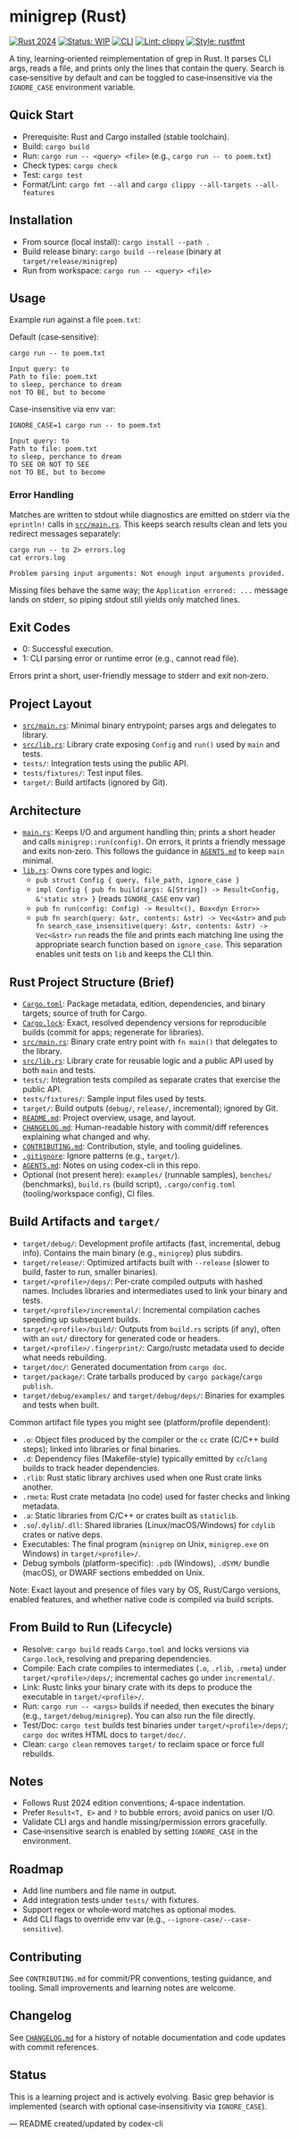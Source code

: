 # minigrep (Rust)

[![Rust 2024](https://img.shields.io/badge/rust-2024-orange)](https://doc.rust-lang.org/edition-guide/editions/2024.html)
[![Status: WIP](https://img.shields.io/badge/status-WIP-yellow)](#status)
[![CLI](https://img.shields.io/badge/type-CLI-informational)](#quick-start)
[![Lint: clippy](https://img.shields.io/badge/lint-clippy-green?logo=rust)](https://github.com/rust-lang/rust-clippy)
[![Style: rustfmt](https://img.shields.io/badge/style-rustfmt-blue?logo=rust)](https://github.com/rust-lang/rustfmt)

A tiny, learning‑oriented reimplementation of grep in Rust. It parses CLI args, reads a file, and prints only the lines that contain the query. Search is case‑sensitive by default and can be toggled to case‑insensitive via the `IGNORE_CASE` environment variable.

## Quick Start

- Prerequisite: Rust and Cargo installed (stable toolchain).
- Build: `cargo build`
- Run: `cargo run -- <query> <file>` (e.g., `cargo run -- to poem.txt`)
- Check types: `cargo check`
- Test: `cargo test`
- Format/Lint: `cargo fmt --all` and `cargo clippy --all-targets --all-features`

## Installation

- From source (local install): `cargo install --path .`
- Build release binary: `cargo build --release` (binary at `target/release/minigrep`)
- Run from workspace: `cargo run -- <query> <file>`

## Usage

Example run against a file `poem.txt`:

Default (case‑sensitive):

```
cargo run -- to poem.txt

Input query: to
Path to file: poem.txt
to sleep, perchance to dream
not TO BE, but to become
```

Case-insensitive via env var:

```
IGNORE_CASE=1 cargo run -- to poem.txt

Input query: to
Path to file: poem.txt
to sleep, perchance to dream
TO SEE OR NOT TO SEE
not TO BE, but to become
```

### Error Handling

Matches are written to stdout while diagnostics are emitted on stderr via the `eprintln!` calls in [`src/main.rs`](src/main.rs). This keeps search results clean and lets you redirect messages separately:

```
cargo run -- to 2> errors.log
cat errors.log

Problem parsing input arguments: Not enough input arguments provided.
```

Missing files behave the same way; the `Application errored: ...` message lands on stderr, so piping stdout still yields only matched lines.

## Exit Codes

- 0: Successful execution.
- 1: CLI parsing error or runtime error (e.g., cannot read file).

Errors print a short, user-friendly message to stderr and exit non‑zero.

## Project Layout

- [`src/main.rs`](src/main.rs): Minimal binary entrypoint; parses args and delegates to library.
- [`src/lib.rs`](src/lib.rs): Library crate exposing `Config` and `run()` used by `main` and tests.
- `tests/`: Integration tests using the public API.
- `tests/fixtures/`: Test input files.
- `target/`: Build artifacts (ignored by Git).

## Architecture

- [`main.rs`](src/main.rs): Keeps I/O and argument handling thin; prints a short header and calls `minigrep::run(config)`. On errors, it prints a friendly message and exits non‑zero. This follows the guidance in [`AGENTS.md`](AGENTS.md) to keep `main` minimal.
- [`lib.rs`](src/lib.rs): Owns core types and logic:
  - `pub struct Config { query, file_path, ignore_case }`
  - `impl Config { pub fn build(args: &[String]) -> Result<Config, &'static str> }` (reads `IGNORE_CASE` env var)
  - `pub fn run(config: Config) -> Result<(), Box<dyn Error>>`
  - `pub fn search(query: &str, contents: &str) -> Vec<&str>` and `pub fn search_case_insensitive(query: &str, contents: &str) -> Vec<&str>`
  `run` reads the file and prints each matching line using the appropriate search function based on `ignore_case`. This separation enables unit tests on `lib` and keeps the CLI thin.

## Rust Project Structure (Brief)

- [`Cargo.toml`](Cargo.toml): Package metadata, edition, dependencies, and binary targets; source of truth for Cargo.
- [`Cargo.lock`](Cargo.lock): Exact, resolved dependency versions for reproducible builds (commit for apps; regenerate for libraries).
- [`src/main.rs`](src/main.rs): Binary crate entry point with `fn main()` that delegates to the library.
- [`src/lib.rs`](src/lib.rs): Library crate for reusable logic and a public API used by both `main` and tests.
- `tests/`: Integration tests compiled as separate crates that exercise the public API.
- `tests/fixtures/`: Sample input files used by tests.
- `target/`: Build outputs (`debug/`, `release/`, incremental); ignored by Git.
- [`README.md`](README.md): Project overview, usage, and layout.
- [`CHANGELOG.md`](CHANGELOG.md): Human-readable history with commit/diff references explaining what changed and why.
- [`CONTRIBUTING.md`](CONTRIBUTING.md): Contribution, style, and tooling guidelines.
- [`.gitignore`](.gitignore): Ignore patterns (e.g., `target/`).
- [`AGENTS.md`](AGENTS.md): Notes on using codex-cli in this repo.
- Optional (not present here): `examples/` (runnable samples), `benches/` (benchmarks), `build.rs` (build script), `.cargo/config.toml` (tooling/workspace config), CI files.

## Build Artifacts and `target/`

- `target/debug/`: Development profile artifacts (fast, incremental, debug info). Contains the main binary (e.g., `minigrep`) plus subdirs.
- `target/release/`: Optimized artifacts built with `--release` (slower to build, faster to run, smaller binaries).
- `target/<profile>/deps/`: Per-crate compiled outputs with hashed names. Includes libraries and intermediates used to link your binary and tests.
- `target/<profile>/incremental/`: Incremental compilation caches speeding up subsequent builds.
- `target/<profile>/build/`: Outputs from `build.rs` scripts (if any), often with an `out/` directory for generated code or headers.
- `target/<profile>/.fingerprint/`: Cargo/rustc metadata used to decide what needs rebuilding.
- `target/doc/`: Generated documentation from `cargo doc`.
- `target/package/`: Crate tarballs produced by `cargo package`/`cargo publish`.
- `target/debug/examples/` and `target/debug/deps/`: Binaries for examples and tests when built.

Common artifact file types you might see (platform/profile dependent):
- `.o`: Object files produced by the compiler or the `cc` crate (C/C++ build steps); linked into libraries or final binaries.
- `.d`: Dependency files (Makefile-style) typically emitted by `cc`/`clang` builds to track header dependencies.
- `.rlib`: Rust static library archives used when one Rust crate links another.
- `.rmeta`: Rust crate metadata (no code) used for faster checks and linking metadata.
- `.a`: Static libraries from C/C++ or crates built as `staticlib`.
- `.so`/`.dylib`/`.dll`: Shared libraries (Linux/macOS/Windows) for `cdylib` crates or native deps.
- Executables: The final program (`minigrep` on Unix, `minigrep.exe` on Windows) in `target/<profile>/`.
- Debug symbols (platform-specific): `.pdb` (Windows), `.dSYM/` bundle (macOS), or DWARF sections embedded on Unix.

Note: Exact layout and presence of files vary by OS, Rust/Cargo versions, enabled features, and whether native code is compiled via build scripts.

## From Build to Run (Lifecycle)

- Resolve: `cargo build` reads `Cargo.toml` and locks versions via `Cargo.lock`, resolving and preparing dependencies.
- Compile: Each crate compiles to intermediates (`.o`, `.rlib`, `.rmeta`) under `target/<profile>/deps/`; incremental caches go under `incremental/`.
- Link: Rustc links your binary crate with its deps to produce the executable in `target/<profile>/`.
- Run: `cargo run -- <args>` builds if needed, then executes the binary (e.g., `target/debug/minigrep`). You can also run the file directly.
- Test/Doc: `cargo test` builds test binaries under `target/<profile>/deps/`; `cargo doc` writes HTML docs to `target/doc/`.
- Clean: `cargo clean` removes `target/` to reclaim space or force full rebuilds.

## Notes

- Follows Rust 2024 edition conventions; 4‑space indentation.
- Prefer `Result<T, E>` and `?` to bubble errors; avoid panics on user I/O.
- Validate CLI args and handle missing/permission errors gracefully.
- Case‑insensitive search is enabled by setting `IGNORE_CASE` in the environment.

## Roadmap

- Add line numbers and file name in output.
- Add integration tests under `tests/` with fixtures.
- Support regex or whole‑word matches as optional modes.
- Add CLI flags to override env var (e.g., `--ignore-case/--case-sensitive`).

## Contributing

See `CONTRIBUTING.md` for commit/PR conventions, testing guidance, and tooling. Small improvements and learning notes are welcome.

## Changelog

See [`CHANGELOG.md`](CHANGELOG.md) for a history of notable documentation and code updates with commit references.

## Status

This is a learning project and is actively evolving. Basic grep behavior is implemented (search with optional case‑insensitivity via `IGNORE_CASE`).

— README created/updated by codex-cli
